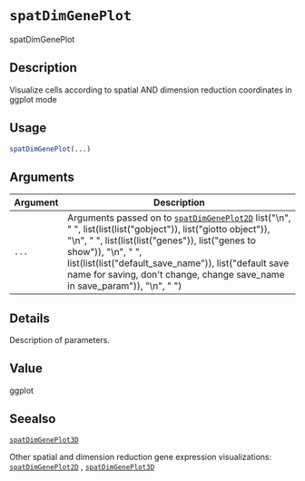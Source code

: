 # `spatDimGenePlot`

spatDimGenePlot


## Description

Visualize cells according to spatial AND dimension reduction coordinates in ggplot mode


## Usage

```r
spatDimGenePlot(...)
```


## Arguments

Argument      |Description
------------- |----------------
`...`     |      Arguments passed on to [`spatDimGenePlot2D`](#spatdimgeneplot2d)   list("\n", "    ", list(list(list("gobject")), list("giotto object")), "\n", "    ", list(list(list("genes")), list("genes to show")), "\n", "    ", list(list(list("default_save_name")), list("default save name for saving, don't change, change save_name in save_param")), "\n", "  ")


## Details

Description of parameters.


## Value

ggplot


## Seealso

[`spatDimGenePlot3D`](#spatdimgeneplot3d) 
 
 Other spatial and dimension reduction gene expression visualizations:
 [`spatDimGenePlot2D`](#spatdimgeneplot2d) ,
 [`spatDimGenePlot3D`](#spatdimgeneplot3d)


